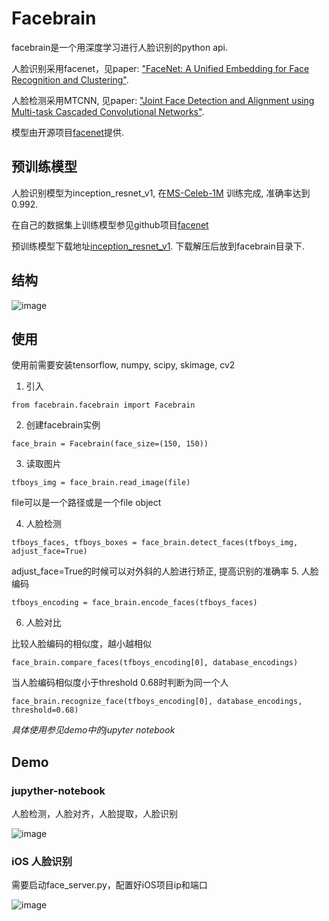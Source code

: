 # Facebrain

facebrain是一个用深度学习进行人脸识别的python api. 

人脸识别采用facenet，见paper: ["FaceNet: A Unified Embedding for Face Recognition and Clustering"](http://arxiv.org/abs/1503.03832).

人脸检测采用MTCNN, 见paper: ["Joint Face Detection and Alignment using Multi-task Cascaded Convolutional Networks"](https://kpzhang93.github.io/MTCNN_face_detection_alignment/).

模型由开源项目[facenet](https://github.com/davidsandberg/facenet)提供.

## 预训练模型
人脸识别模型为inception_resnet_v1, 在[MS-Celeb-1M](https://www.microsoft.com/en-us/research/project/ms-celeb-1m-challenge-recognizing-one-million-celebrities-real-world/) 训练完成, 准确率达到0.992.

在自己的数据集上训练模型参见github项目[facenet](https://github.com/davidsandberg/facenet)

预训练模型下载地址[inception_resnet_v1](https://pan.baidu.com/s/1eTooi9k). 下载解压后放到facebrain目录下.

## 结构
![image](https://github.com/CoderSLZhang/Facebrain/blob/master/facebrain_architecture.jpg)

## 使用
使用前需要安装tensorflow, numpy, scipy, skimage, cv2

1. 引入
```
from facebrain.facebrain import Facebrain
```
2. 创建facebrain实例
```
face_brain = Facebrain(face_size=(150, 150))
```
3. 读取图片
```
tfboys_img = face_brain.read_image(file)
```
file可以是一个路径或是一个file object

4. 人脸检测
```
tfboys_faces, tfboys_boxes = face_brain.detect_faces(tfboys_img, adjust_face=True)
```
adjust_face=True的时候可以对外斜的人脸进行矫正, 提高识别的准确率
5. 人脸编码
```
tfboys_encoding = face_brain.encode_faces(tfboys_faces)
```
6. 人脸对比

比较人脸编码的相似度，越小越相似
```
face_brain.compare_faces(tfboys_encoding[0], database_encodings)
```
当人脸编码相似度小于threshold 0.68时判断为同一个人
```
face_brain.recognize_face(tfboys_encoding[0], database_encodings, threshold=0.68)
```
*具体使用参见demo中的jupyter notebook* 

## Demo
### jupyther-notebook
人脸检测，人脸对齐，人脸提取，人脸识别

![image](https://github.com/CoderSLZhang/Facebrain/blob/master/demo/demo2.png)
### iOS 人脸识别
需要启动face_server.py，配置好iOS项目ip和端口

![image](https://github.com/CoderSLZhang/Facebrain/blob/master/demo/demo1.jpg)
